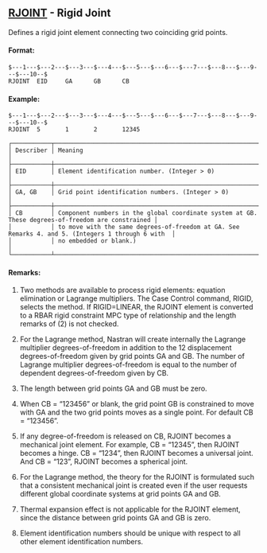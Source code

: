 ## [RJOINT](https://help.hexagonmi.com/bundle/MSC_Nastran_2022.4/page/Nastran_Combined_Book/qrg/bulkqrs/TOC.RJOINT.xhtml) - Rigid Joint

Defines a rigid joint element connecting two coinciding grid points.

#### Format:

```nastran
$---1---$---2---$---3---$---4---$---5---$---6---$---7---$---8---$---9---$---10--$
RJOINT  EID     GA      GB      CB                                              
```
#### Example:

```nastran
$---1---$---2---$---3---$---4---$---5---$---6---$---7---$---8---$---9---$---10--$
RJOINT  5       1       2       12345                                           
```
```text
┌───────────┬───────────────────────────────────────────────────────────────────────────────────────────────────┐
│ Describer │ Meaning                                                                                           │
├───────────┼───────────────────────────────────────────────────────────────────────────────────────────────────┤
│ EID       │ Element identification number. (Integer > 0)                                                      │
├───────────┼───────────────────────────────────────────────────────────────────────────────────────────────────┤
│ GA, GB    │ Grid point identification numbers. (Integer > 0)                                                  │
├───────────┼───────────────────────────────────────────────────────────────────────────────────────────────────┤
│ CB        │ Component numbers in the global coordinate system at GB. These degrees-of-freedom are constrained │
│           │ to move with the same degrees-of-freedom at GA. See Remarks 4. and 5. (Integers 1 through 6 with  │
│           │ no embedded or blank.)                                                                            │
└───────────┴───────────────────────────────────────────────────────────────────────────────────────────────────┘
```
#### Remarks:

1. Two methods are available to process rigid elements: equation elimination or Lagrange multipliers. The Case Control command, RIGID, selects the method. If RIGID=LINEAR, the RJOINT element is converted to a RBAR rigid constraint MPC type of relationship and the length remarks of (2) is not checked.

2. For the Lagrange method, Nastran will create internally the Lagrange multiplier degrees-of-freedom in addition to the 12 displacement degrees-of-freedom given by grid points GA and GB. The number of Lagrange multiplier degrees-of-freedom is equal to the number of dependent degrees-of-freedom given by CB.

3. The length between grid points GA and GB must be zero.

4. When CB = “123456” or blank, the grid point GB is constrained to move with GA and the two grid points moves as a single point. For default CB = “123456”.

5. If any degree-of-freedom is released on CB, RJOINT becomes a mechanical joint element. For example, CB = “12345”, then RJOINT becomes a hinge. CB = “1234”, then RJOINT becomes a universal joint. And CB = “123”, RJOINT becomes a spherical joint.

6. For the Lagrange method, the theory for the RJOINT is formulated such that a consistent mechanical joint is created even if the user requests different global coordinate systems at grid points GA and GB.

7. Thermal expansion effect is not applicable for the RJOINT element, since the distance between grid points GA and GB is zero.

8. Element identification numbers should be unique with respect to all other element identification numbers.

